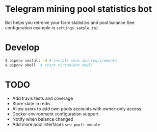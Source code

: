 # Telegram mining pool statistics bot

Bot helps you retreive your farm statistics and pool balance
See configuration example in `settings.sample.ini`

# Develop
```sh
$ pipenv install -d # install venv and requirements
$ pipenv shell  # start virtualenv shell
```

# TODO
* Add travis tests and coverage
* Store state in redis
* Allow users to add own pools accounts with owner-only access
* Docker environment configuration support
* Notify when balance changed
* Add more pool interfaces `see pools module`
